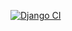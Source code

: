 [![Django CI](https://github.com/SertoriusX/Website/actions/workflows/django.yml/badge.svg)](https://github.com/SertoriusX/Website/actions/workflows/django.yml)
